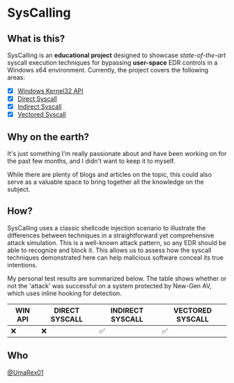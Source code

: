 # SysCalling

## What is this?

SysCalling is an **educational project** designed to showcase *state-of-the-art* syscall execution techniques for bypassing **user-space** EDR controls in a Windows x64 environment.
Currently, the project covers the following areas:
- [x] [Windows Kernel32 API](<1. WinAPI/README.md>)
- [x] [Direct Syscall](<2. DirectSyscall/README.md>)
- [x] [Indirect Syscall](<3. IndirectSyscall/README.md>)
- [x] [Vectored Syscall](<4. VectoredSyscall/README.md>)

## Why on the earth?

It's just something I'm really passionate about and have been working on for the past few months, and I didn't want to keep it to myself.

While there are plenty of blogs and articles on the topic, this could also serve as a valuable space to bring together all the knowledge on the subject.

## How?

SysCalling uses a classic shellcode injection scenario to illustrate the differences between techniques in a straightforward yet comprehensive attack simulation. This is a well-known attack pattern, so any EDR should be able to recognize and block it. This allows us to assess how the syscall techniques demonstrated here can help malicious software conceal its true intentions.

My personal test results are summarized below. The table shows whether or not the 'attack' was successful on a system protected by New-Gen AV, which uses inline hooking for detection.

|  WIN API | DIRECT SYSCALL | INDIRECT SYSCALL | VECTORED SYSCALL |
|----------|----------------|------------------|------------------|
| :x: | :x: | :white_check_mark: | :white_check_mark: |

## Who
[@UmaRex01](https://x.com/umarex01)
